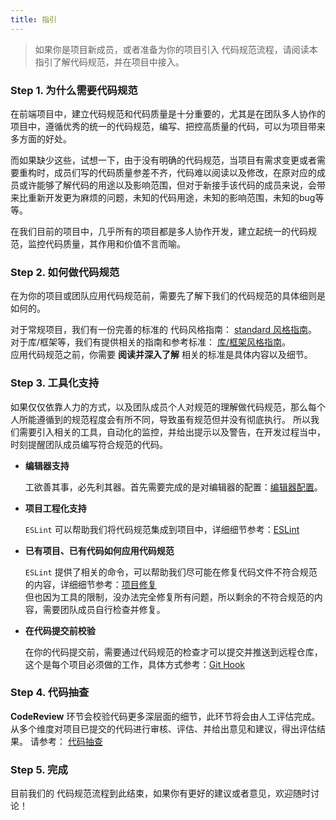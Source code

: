 ```yaml
---
title: 指引
---
```


> 如果你是项目新成员，或者准备为你的项目引入 代码规范流程，请阅读本指引了解代码规范，并在项目中接入。

### Step 1. 为什么需要代码规范

  在前端项目中，建立代码规范和代码质量是十分重要的，尤其是在团队多人协作的项目中，遵循优秀的统一的代码规范，编写、把控高质量的代码，可以为项目带来多方面的好处。

  而如果缺少这些，试想一下，由于没有明确的代码规范，当项目有需求变更或者需要重构时，成员们写的代码质量参差不齐，代码难以阅读以及修改，在原对应的成员或许能够了解代码的用途以及影响范围，但对于新接手该代码的成员来说，会带来比重新开发更为麻烦的问题，未知的代码用途，未知的影响范围，未知的bug等等。

  在我们目前的项目中，几乎所有的项目都是多人协作开发，建立起统一的代码规范，监控代码质量，其作用和价值不言而喻。

### Step 2. 如何做代码规范

  在为你的项目或团队应用代码规范前，需要先了解下我们的代码规范的具体细则是如何的。

  对于常规项目，我们有一份完善的标准的 代码风格指南： [standard 风格指南](/style-guide/eslint-standard.html)。<br />
  对于库/框架等，我们有提供相关的指南和参考标准： [库/框架风格指南](/style-guide/lib-guide.html)。<br />
  应用代码规范之前，你需要 __阅读并深入了解__ 相关的标准是具体内容以及细节。

### Step 3. 工具化支持

  如果仅仅依靠人力的方式，以及团队成员个人对规范的理解做代码规范，那么每个人所能遵循到的规范程度会有所不同，导致虽有规范但并没有彻底执行。
  所以我们需要引入相关的工具，自动化的监控，并给出提示以及警告，在开发过程当中，时刻提醒团队成员编写符合规范的代码。

  * **编辑器支持**

    工欲善其事，必先利其器。首先需要完成的是对编辑器的配置：[编辑器配置](/style-guide/editor.html)。

  * **项目工程化支持**

    `ESLint` 可以帮助我们将代码规范集成到项目中，详细细节参考：[ESLint](/style-guide/ESLint.html)

  * **已有项目、已有代码如何应用代码规范**

    `ESLint` 提供了相关的命令，可以帮助我们尽可能在修复代码文件不符合规范的内容，详细细节参考：[项目修复](/style-guide/ESLint.html#vue项目配置)<br />
    但也因为工具的限制，没办法完全修复所有问题，所以剩余的不符合规范的内容，需要团队成员自行检查并修复。

  * **在代码提交前校验**

    在你的代码提交前，需要通过代码规范的检查才可以提交并推送到远程仓库，这个是每个项目必须做的工作，具体方式参考：[Git Hook](/style-guide/git-hook.html)

### Step 4. 代码抽查

  __CodeReview__ 环节会校验代码更多深层面的细节，此环节将会由人工评估完成。从多个维度对项目已提交的代码进行审核、评估、并给出意见和建议，得出评估结果。
  请参考： [代码抽查](/style-guide/code-review.html)

### Step 5. 完成

  目前我们的 代码规范流程到此结束，如果你有更好的建议或者意见，欢迎随时讨论！
